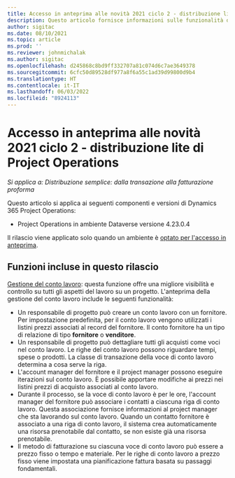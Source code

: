 ```yaml
---
title: Accesso in anteprima alle novità 2021 ciclo 2 - distribuzione lite di Project Operations
description: Questo articolo fornisce informazioni sulle funzionalità disponibili nel secondo ciclo di accesso in anteprima 2021 della distribuzione lite di Project Operations.
author: sigitac
ms.date: 08/10/2021
ms.topic: article
ms.prod: ''
ms.reviewer: johnmichalak
ms.author: sigitac
ms.openlocfilehash: d245868c8bd9ff332707a81c074d6c7ae3649378
ms.sourcegitcommit: 6cfc50d89528df977a8f6a55c1ad39d99800d9b4
ms.translationtype: HT
ms.contentlocale: it-IT
ms.lasthandoff: 06/03/2022
ms.locfileid: "8924113"
---
```

# <a name="whats-new-2021-wave-2-early-access---project-operations-lite-deployment"></a>Accesso in anteprima alle novità 2021 ciclo 2 - distribuzione lite di Project Operations

_Si applica a: Distribuzione semplice: dalla transazione alla fatturazione proforma_

Questo articolo si applica ai seguenti componenti e versioni di Dynamics 365 Project Operations:

  - Project Operations in ambiente Dataverse versione 4.23.0.4

Il rilascio viene applicato solo quando un ambiente è [optato per l'accesso in anteprima](/power-platform/admin/opt-in-early-access-updates#how-to-enable-early-access-updates).

## <a name="features-included-in-this-release"></a>Funzioni incluse in questo rilascio

[Gestione del conto lavoro](/dynamics365/project-operations/pro/subcontracting/managing-subcontracts-overview): questa funzione offre una migliore visibilità e controllo su tutti gli aspetti del lavoro su un progetto. L'anteprima della gestione del conto lavoro include le seguenti funzionalità:

  - Un responsabile di progetto può creare un conto lavoro con un fornitore. Per impostazione predefinita, per il conto lavoro vengono utilizzati i listini prezzi associati al record del fornitore. Il conto fornitore ha un tipo di relazione di tipo **fornitore** o **venditore**.
  - Un responsabile di progetto può dettagliare tutti gli acquisti come voci nel conto lavoro. Le righe del conto lavoro possono riguardare tempi, spese o prodotti. La classe di transazione della voce di conto lavoro determina a cosa serve la riga.
  - L'account manager del fornitore e il project manager possono eseguire iterazioni sul conto lavoro. È possibile apportare modifiche ai prezzi nei listini prezzi di acquisto associati al conto lavoro.
  - Durante il processo, se la voce di conto lavoro è per le ore, l'account manager del fornitore può associare i contatti a ciascuna riga di conto lavoro. Questa associazione fornisce informazioni al project manager che sta lavorando sul conto lavoro. Quando un contatto fornitore è associato a una riga di conto lavoro, il sistema crea automaticamente una risorsa prenotabile dal contatto, se non esiste già una risorsa prenotabile.
  - Il metodo di fatturazione su ciascuna voce di conto lavoro può essere a prezzo fisso o tempo e materiale. Per le righe di conto lavoro a prezzo fisso viene impostata una pianificazione fattura basata su passaggi fondamentali.
